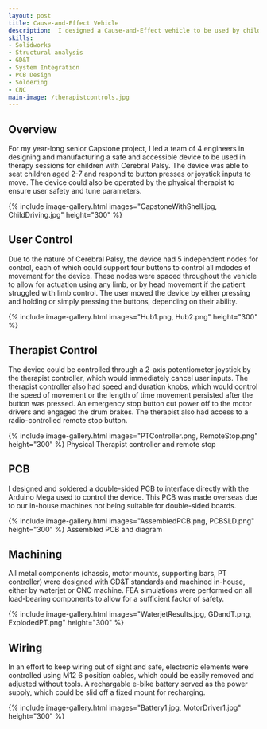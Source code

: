 ```yaml
---
layout: post
title: Cause-and-Effect Vehicle
description:  I designed a Cause-and-Effect vehicle to be used by children with Cerebral Palsy in physical therapy settings. I led the design and manufacturing for the chassis, drivetrain, and electronic hardware. This was my senior Capstone project and won the Mech E Top Technical Achievement award. 
skills: 
- Solidworks
- Structural analysis
- GD&T
- System Integration
- PCB Design
- Soldering
- CNC
main-image: /therapistcontrols.jpg 
---
```


## Overview
For my year-long senior Capstone project, I led a team of 4 engineers in designing and manufacturing a safe and accessible device to be used in therapy sessions for children with Cerebral Palsy. The device was able to seat children aged 2-7 and respond to button presses or joystick inputs to move. The device could also be operated by the physical therapist to ensure user safety and tune parameters. 

{% include image-gallery.html images="CapstoneWithShell.jpg, ChildDriving.jpg" height="300" %} 

## User Control
Due to the nature of Cerebral Palsy, the device had 5 independent nodes for control, each of which could support four buttons to control all mdodes of movement for the device. These nodes were spaced throughout the vehicle to allow for actuation using any limb, or by head movement if the patient struggled with limb control. The user moved the device by either pressing and holding or simply pressing the buttons, depending on their ability. 

{% include image-gallery.html images="Hub1.png, Hub2.png" height="300" %} 


## Therapist Control
The device could be controlled through a 2-axis potentiometer joystick by the therapist controller, which would immediately cancel user inputs. The therapist controller also had speed and duration knobs, which would control the speed of movement or the length of time movement persisted after the button was pressed. An emergency stop button cut power off to the motor drivers and engaged the drum brakes. The therapist also had access to a radio-controlled remote stop button. 

{% include image-gallery.html images="PTController.png, RemoteStop.png" height="300" %} 
Physical Therapist controller and remote stop


## PCB
I designed and soldered a double-sided PCB to interface directly with the Arduino Mega used to control the device. This PCB was made overseas due to our in-house machines not being suitable for double-sided boards.

{% include image-gallery.html images="AssembledPCB.png, PCBSLD.png" height="300" %} 
Assembled PCB and diagram

## Machining 
All metal components (chassis, motor mounts, supporting bars, PT controller) were designed with GD&T standards and machined in-house, either by waterjet or CNC machine. FEA simulations were performed on all load-bearing components to allow for a sufficient factor of safety. 

{% include image-gallery.html images="WaterjetResults.jpg, GDandT.png, ExplodedPT.png" height="300" %} 

## Wiring
In an effort to keep wiring out of sight and safe, electronic elements were controlled using M12 6 position cables, which could be easily removed and adjusted without tools. A rechargable e-bike battery served as the power supply, which could be slid off a fixed mount for recharging. 

{% include image-gallery.html images="Battery1.jpg, MotorDriver1.jpg" height="300" %} 
